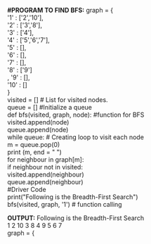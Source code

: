 **#PROGRAM TO FIND BFS:**
graph = {<br>
'1' : ['2','10'],<br>
'2' : ['3','8'],<br>
'3' : ['4'],<br>
'4' : ['5','6','7'],<br>
'5' : [],<br>
'6' : [],<br>
'7' : [],<br>
'8' : ['9']<br>,
'9' : [],<br>
'10' : []<br>
}<br>
visited = [] # List for visited nodes.<br>
queue = []     #Initialize a queue<br>
def bfs(visited, graph, node): #function for BFS<br>
  visited.append(node)<br>
  queue.append(node)<br>
   while queue:          # Creating loop to visit each node<br>
    m = queue.pop(0) <br>
    print (m, end = " ") <br>
     for neighbour in graph[m]:<br>
      if neighbour not in visited:<br>
        visited.append(neighbour)<br>
        queue.append(neighbour)<br>
#Driver Code<br>
print("Following is the Breadth-First Search")<br>
bfs(visited, graph, '1')    # function calling<br>

**OUTPUT:**
Following is the Breadth-First Search<br>
1 2 10 3 8 4 9 5 6 7 <br>
graph = {<br>

